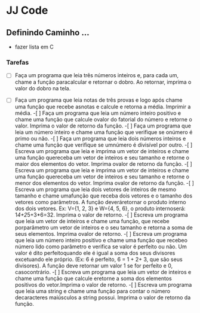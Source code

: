# JJ Code

## Definindo Caminho ...

- fazer lista em C

### Tarefas

-[ ] Faça um programa que leia três números inteiros e, para cada um, chame a função paracalcular e retornar o dobro. Ao retornar, imprima o valor do dobro na tela.

-[ ] Faça um programa que leia notas de três provas e logo após chame uma função que recebe asnotas e calcule e retorna a média. Imprimir a média. -[ ] Faça um programa que leia um número inteiro positivo e chame uma função que calcule ovalor do fatorial do número e retorne o valor. Imprima o valor de retorno da função. -[ ] Faça um programa que leia um número inteiro e chame uma função que verifique se onúmero é primo ou não. -[ ] Faça um programa que leia dois números inteiros e chame uma função que verifique se umnúmero é divisível por outro. -[ ] Escreva um programa que leia e imprima um vetor de inteiros e chame uma função quereceba um vetor de inteiros e seu tamanho e retorne o maior dos elementos do vetor. Imprima ovalor de retorno da função. -[ ] Escreva um programa que leia e imprima um vetor de inteiros e chame uma função quereceba um vetor de inteiros e seu tamanho e retorne o menor dos elementos do vetor. Imprima ovalor de retorno da função. -[ ] Escreva um programa que leia dois vetores de inteiros de mesmo tamanho e chame umafunção que receba dois vetores e o tamanho dos vetores como parâmetros. A função deveráretornar o produto interno dos dois vetores. Ex: V={1, 2, 3} e W={4, 5, 6}, o produto internoserá: 1*4+2*5+3\*6=32. Imprima o valor de retorno. -[ ] Escreva um programa que leia um vetor de inteiros e chame uma função, que recebe porparâmetro um vetor de inteiros e o seu tamanho e retorna a soma de seus elementos. Imprima ovalor de retorno. -[ ] Escreva um programa que leia um número inteiro positivo e chame uma função que recebeo número lido como parâmetro e verifica se valor é perfeito ou não. Um valor é dito perfeitoquando ele é igual a soma dos seus divisores excetuando ele próprio. (Ex: 6 é perfeito, 6 = 1 + 2+ 3, que são seus divisores). A função deve retornar um valor 1 se for perfeito e 0, casocontrário. -[ ] Escreva um programa que leia um vetor de inteiros e chame uma função que calcule eretorne a soma dos elementos positivos do vetor.Imprima o valor de retorno. -[ ] Escreva um programa que leia uma string e chame uma função para contar o número decaracteres maiúsculos a string possui. Imprima o valor de retorno da função.
